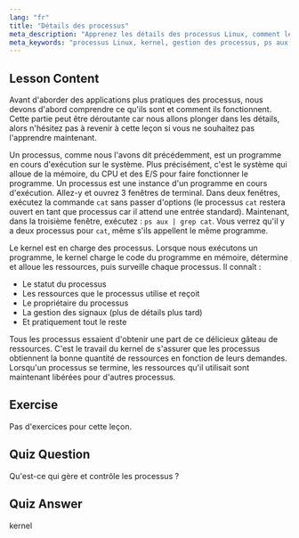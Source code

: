 ```yaml
---
lang: "fr"
title: "Détails des processus"
meta_description: "Apprenez les détails des processus Linux, comment le kernel gère les ressources et ce que sont les processus. Comprenez les concepts de processus pour les débutants."
meta_keywords: "processus Linux, kernel, gestion des processus, ps aux, tutoriel Linux, guide du débutant"
---
```


## Lesson Content

Avant d'aborder des applications plus pratiques des processus, nous devons d'abord comprendre ce qu'ils sont et comment ils fonctionnent. Cette partie peut être déroutante car nous allons plonger dans les détails, alors n'hésitez pas à revenir à cette leçon si vous ne souhaitez pas l'apprendre maintenant.

Un processus, comme nous l'avons dit précédemment, est un programme en cours d'exécution sur le système. Plus précisément, c'est le système qui alloue de la mémoire, du CPU et des E/S pour faire fonctionner le programme. Un processus est une instance d'un programme en cours d'exécution. Allez-y et ouvrez 3 fenêtres de terminal. Dans deux fenêtres, exécutez la commande `cat` sans passer d'options (le processus `cat` restera ouvert en tant que processus car il attend une entrée standard). Maintenant, dans la troisième fenêtre, exécutez : `ps aux | grep cat`. Vous verrez qu'il y a deux processus pour `cat`, même s'ils appellent le même programme.

Le kernel est en charge des processus. Lorsque nous exécutons un programme, le kernel charge le code du programme en mémoire, détermine et alloue les ressources, puis surveille chaque processus. Il connaît :

- Le statut du processus
- Les ressources que le processus utilise et reçoit
- Le propriétaire du processus
- La gestion des signaux (plus de détails plus tard)
- Et pratiquement tout le reste

Tous les processus essaient d'obtenir une part de ce délicieux gâteau de ressources. C'est le travail du kernel de s'assurer que les processus obtiennent la bonne quantité de ressources en fonction de leurs demandes. Lorsqu'un processus se termine, les ressources qu'il utilisait sont maintenant libérées pour d'autres processus.

## Exercise

Pas d'exercices pour cette leçon.

## Quiz Question

Qu'est-ce qui gère et contrôle les processus ?

## Quiz Answer

kernel
